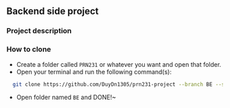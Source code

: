 ## Backend side project

### Project description

### How to clone

- Create a folder called `PRN231` or whatever you want and open that folder.
- Open your terminal and run the following command(s):

```sh
  git clone https://github.com/DuyDn1305/prn231-project --branch BE --single-branch BE
```

- Open folder named `BE` and DONE!~
